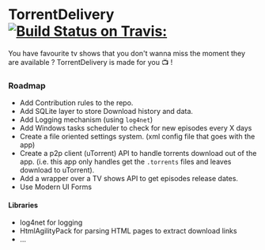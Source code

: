 # TorrentDelivery [![Build Status on Travis:](https://travis-ci.org/INPT-org/TorrentDelivery.svg?branch=master)](https://travis-ci.org/INPT-org/TorrentDelivery)

You have favourite tv shows that you don't wanna miss the moment they are available ? TorrentDelivery is made for you :tv: !

### Roadmap

 - Add Contribution rules to the repo.
 - Add SQLite layer to store Download history and data.
 - Add Logging mechanism (using `log4net`)
 - Add Windows tasks scheduler to check for new episodes every X days
 - Create a file oriented settings system. (xml config file that goes with the app)
 - Create a p2p client (uTorrent) API to handle torrents download out of the app. (i.e. this app only handles get the `.torrents` files and leaves download to uTorrent).
 - Add a wrapper over a TV shows API to get episodes release dates.
 - Use Modern UI Forms
 
#### Libraries

 - log4net for logging
 - HtmlAgilityPack for parsing HTML pages to extract download links
 - ...
  
